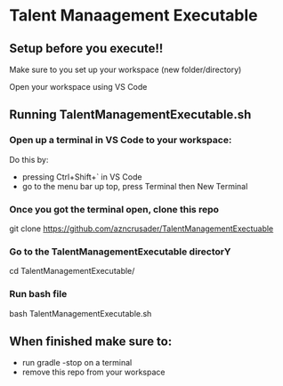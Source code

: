 # Talent Manaagement Executable

## Setup before you execute!!
Make sure to you set up your workspace (new folder/directory)

Open your workspace using VS Code

## Running TalentManagementExecutable.sh
### Open up a terminal in VS Code to your workspace:
  Do this by:
  * pressing Ctrl+Shift+` in VS Code
  * go to the menu bar up top, press Terminal then New Terminal

### Once you got the terminal open, clone this repo
git clone https://github.com/azncrusader/TalentManagementExectuable

### Go to the TalentManagementExecutable directorY
cd TalentManagementExecutable/

### Run bash file
bash TalentManagementExecutable.sh

## When finished make sure to:
* run gradle -stop on a terminal
* remove this repo from your workspace
